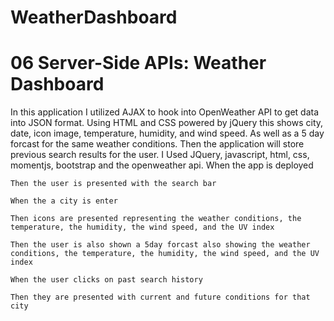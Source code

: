 # WeatherDashboard
# 06 Server-Side APIs: Weather Dashboard

In  this application I utilized AJAX to hook into OpenWeather API to get data into JSON format. Using HTML and CSS powered by jQuery this shows city, date, icon image, temperature, humidity, and wind speed. As well as a 5 day forcast for the same weather conditions. Then the application will store previous search results for the user. I Used JQuery, javascript, html, css, momentjs, bootstrap and the openweather api. 
    When the app is deployed

    Then the user is presented with the search bar

    When the a city is enter

    Then icons are presented representing the weather conditions, the temperature, the humidity, the wind speed, and the UV index

    Then the user is also shown a 5day forcast also showing the weather conditions, the temperature, the humidity, the wind speed, and the UV index

    When the user clicks on past search history

    Then they are presented with current and future conditions for that city